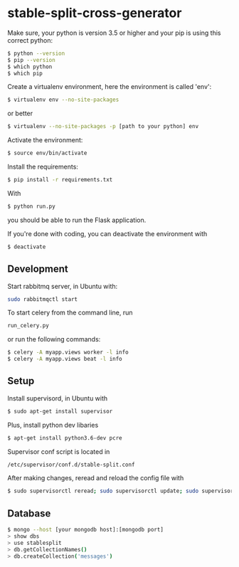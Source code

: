 # stable-split-cross-generator

Make sure, your python is version 3.5 or higher and your pip is using this correct python:

```bash
$ python --version
$ pip --version
$ which python
$ which pip
```
Create a virtualenv environment, here the environment is called 'env':

```bash
$ virtualenv env --no-site-packages
```
or better

```bash
$ virtualenv --no-site-packages -p [path to your python] env
```
Activate the environment:

```bash
$ source env/bin/activate
```

Install the requirements:

```bash
$ pip install -r requirements.txt
```

With

```bash
$ python run.py
```
you should be able to run the Flask application.

If you're done with coding, you can deactivate the environment with

```bash
$ deactivate
```

## Development

Start rabbitmq server, in Ubuntu with:
```bash
sudo rabbitmqctl start
```

To start celery from the command line, run

```bash
run_celery.py
```

or run the following commands:

```bash
$ celery -A myapp.views worker -l info
$ celery -A myapp.views beat -l info
```

## Setup

Install supervisord, in Ubuntu with

```bash
$ sudo apt-get install supervisor
```

Plus, install python dev libaries

```bash
$ apt-get install python3.6-dev pcre
```

Supervisor conf script is located in
```bash
/etc/supervisor/conf.d/stable-split.conf
```

After making changes, reread and reload the config file with
```bash
$ sudo supervisorctl reread; sudo supervisorctl update; sudo supervisorctl restart 'stable-split:'
```

## Database

```bash
$ mongo --host [your mongodb host]:[mongodb port]
> show dbs
> use stablesplit
> db.getCollectionNames()
> db.createCollection('messages')
```
